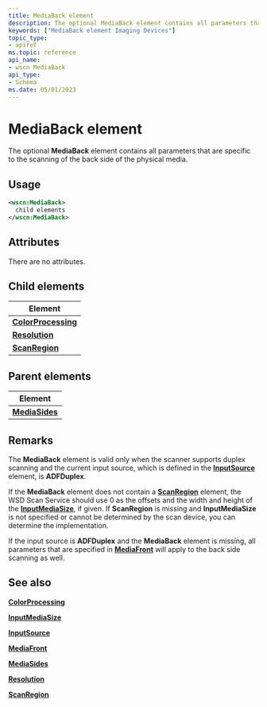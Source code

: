 ```yaml
---
title: MediaBack element
description: The optional MediaBack element contains all parameters that are specific to the scanning of the back side of the physical media.
keywords: ["MediaBack element Imaging Devices"]
topic_type:
- apiref
ms.topic: reference
api_name:
- wscn MediaBack
api_type:
- Schema
ms.date: 05/01/2023
---
```


# MediaBack element

The optional **MediaBack** element contains all parameters that are specific to the scanning of the back side of the physical media.

## Usage

```xml
<wscn:MediaBack>
  child elements
</wscn:MediaBack>
```

## Attributes

There are no attributes.

## Child elements

| Element |
|--|
| [**ColorProcessing**](colorprocessing.md) |
| [**Resolution**](resolution.md) |
| [**ScanRegion**](scanregion.md) |

## Parent elements

| Element |
|--|
| [**MediaSides**](mediasides.md) |

## Remarks

The **MediaBack** element is valid only when the scanner supports duplex scanning and the current input source, which is defined in the [**InputSource**](inputsource.md) element, is **ADFDuplex**.

If the **MediaBack** element does not contain a [**ScanRegion**](scanregion.md) element, the WSD Scan Service should use 0 as the offsets and the width and height of the [**InputMediaSize**](inputmediasize.md), if given. If **ScanRegion** is missing and **InputMediaSize** is not specified or cannot be determined by the scan device, you can determine the implementation.

If the input source is **ADFDuplex** and the **MediaBack** element is missing, all parameters that are specified in [**MediaFront**](mediafront.md) will apply to the back side scanning as well.

## See also

[**ColorProcessing**](colorprocessing.md)

[**InputMediaSize**](inputmediasize.md)

[**InputSource**](inputsource.md)

[**MediaFront**](mediafront.md)

[**MediaSides**](mediasides.md)

[**Resolution**](resolution.md)

[**ScanRegion**](scanregion.md)
